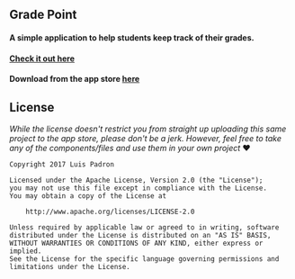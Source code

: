 ## Grade Point

#### A simple application to help students keep track of their grades.

#### [Check it out here](http://gradepoint.luispadron.com)

#### Download from the app store [here](https://itunes.apple.com/WebObjects/MZStore.woa/wa/viewSoftware?id=1207588479&mt=8)

## License

_While the license doesn't restrict you from straight up uploading this same project to the app store, please don't be a jerk.
However, feel free to take any of the components/files and use them in your own project_ ❤️

```
Copyright 2017 Luis Padron

Licensed under the Apache License, Version 2.0 (the "License");
you may not use this file except in compliance with the License.
You may obtain a copy of the License at

    http://www.apache.org/licenses/LICENSE-2.0

Unless required by applicable law or agreed to in writing, software
distributed under the License is distributed on an "AS IS" BASIS,
WITHOUT WARRANTIES OR CONDITIONS OF ANY KIND, either express or implied.
See the License for the specific language governing permissions and
limitations under the License.
```
